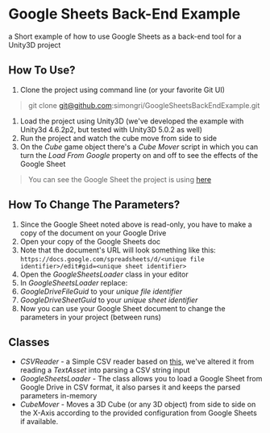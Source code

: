 # Google Sheets Back-End Example
a Short example of how to use Google Sheets as a back-end tool for a Unity3D project

## How To Use?
1. Clone the project using command line (or your favorite Git UI)
> git clone git@github.com:simongri/GoogleSheetsBackEndExample.git

1. Load the project using Unity3D (we've developed the example with Unity3d 4.6.2p2, but tested with Unity3D 5.0.2 as well)
1. Run the project and watch the cube move from side to side
1. On the _Cube_ game object there's a _Cube Mover_ script in which you can turn the _Load From Google_ property on and off to see the effects of the Google Sheet
> You can see the Google Sheet the project is using [here](https://docs.google.com/spreadsheets/d/1lW-uec71bgVSEwJCiRjxjYD4E3PDs70MKbErxqWent0)

## How To Change The Parameters?
1. Since the Google Sheet noted above is read-only, you have to make a copy of the document on your Google Drive
1. Open your copy of the Google Sheets doc
1. Note that the document's URL will look something like this:
`https://docs.google.com/spreadsheets/d/<unique file identifier>/edit#gid=<unique sheet identifier>`
1. Open the _GoogleSheetsLoader_ class in your editor
1. In _GoogleSheetsLoader_ replace:
  1. _GoogleDriveFileGuid_ to your _unique file identifier_
  1. _GoogleDriveSheetGuid_ to your _unique sheet identifier_
1. Now you can use your Google Sheet document to change the parameters in your project (between runs)

## Classes
- _CSVReader_ - a Simple CSV reader based on [this](https://github.com/tikonen/blog/tree/master/csvreader), we've altered it from reading a _TextAsset_ into parsing a CSV string input
- _GoogleSheetsLoader_ - The class allows you to load a Google Sheet from Google Drive in CSV format, it also parses it and keeps the parsed parameters in-memory
- _CubeMover_ - Moves a 3D Cube (or any 3D object) from side to side on the X-Axis according to the provided configuration from Google Sheets if available.
